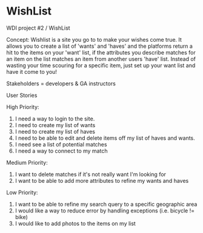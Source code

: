 # WishList
WDI project #2 / WishList

Concept:
Wishlist is a site you go to to make your wishes come true.  It allows you to create a list of 'wants' and 'haves' and the platforms return a hit to the items on your 'want' list, if the attributes you describe matches for an item on the list matches an item from another users 'have' list.  Instead of wasting your time scouring for a specific item, just set up your want list and have it come to you!

Stakeholders = developers & GA instructors

User Stories

High Priority:
1) I need a way to login to the site.
2) I need to create my list of wants
3) I need to create my list of haves
4) I need to be able to edit and delete items off my list of haves and wants.
5) I need see a list of potential matches
6) I need a way to connect to my match

Medium Priority:
1) I want to delete matches if it's not really want I'm looking for
2) I want to be able to add more attributes to refine my wants and haves

Low Priority:
1) I want to be able to refine my search query to a specific geographic area
2) I would like a way to reduce error by handling exceptions (i.e. bicycle != bike)
3) I would like to add photos to the items on my list
